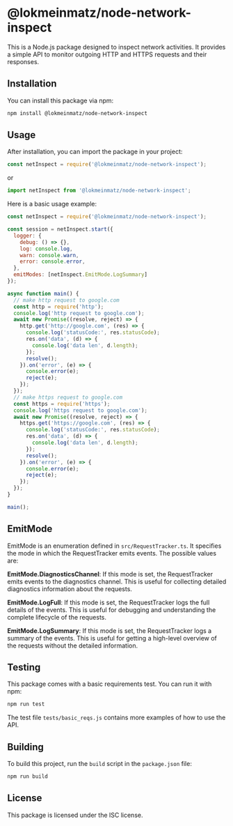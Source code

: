 # @lokmeinmatz/node-network-inspect

This is a Node.js package designed to inspect network activities. It provides a simple API to monitor outgoing HTTP and HTTPS requests and their responses.

## Installation

You can install this package via npm:

```bash
npm install @lokmeinmatz/node-network-inspect
```

## Usage

After installation, you can import the package in your project:

```javascript
const netInspect = require('@lokmeinmatz/node-network-inspect');
```

or 
```javascript
import netInspect from '@lokmeinmatz/node-network-inspect';
```

Here is a basic usage example:

```javascript
const netInspect = require('@lokmeinmatz/node-network-inspect');

const session = netInspect.start({
  logger: {
    debug: () => {},
    log: console.log,
    warn: console.warn,
    error: console.error,
  },
  emitModes: [netInspect.EmitMode.LogSummary]
});

async function main() {
  // make http request to google.com
  const http = require('http');
  console.log('http request to google.com');
  await new Promise((resolve, reject) => {
    http.get('http://google.com', (res) => {
      console.log('statusCode:', res.statusCode);
      res.on('data', (d) => {
        console.log('data len', d.length);
      });
      resolve();
    }).on('error', (e) => {
      console.error(e);
      reject(e);
    });
  });
  // make https request to google.com
  const https = require('https');
  console.log('https request to google.com');
  await new Promise((resolve, reject) => {
    https.get('https://google.com', (res) => {
      console.log('statusCode:', res.statusCode);
      res.on('data', (d) => {
        console.log('data len', d.length);
      });
      resolve();
    }).on('error', (e) => {
      console.error(e);
      reject(e);
    });
  });
}

main();
```

## EmitMode

EmitMode is an enumeration defined in `src/RequestTracker.ts`. It specifies the mode in which the RequestTracker emits events. The possible values are:

**EmitMode.DiagnosticsChannel**: If this mode is set, the RequestTracker emits events to the diagnostics channel. This is useful for collecting detailed diagnostics information about the requests.

**EmitMode.LogFull**: If this mode is set, the RequestTracker logs the full details of the events. This is useful for debugging and understanding the complete lifecycle of the requests.

**EmitMode.LogSummary**: If this mode is set, the RequestTracker logs a summary of the events. This is useful for getting a high-level overview of the requests without the detailed information.


## Testing

This package comes with a basic requirements test. You can run it with npm:

```bash
npm run test
```

The test file `tests/basic_reqs.js` contains more examples of how to use the API.

## Building

To build this project, run the `build` script in the `package.json` file:

```bash
npm run build
```

## License

This package is licensed under the ISC license.